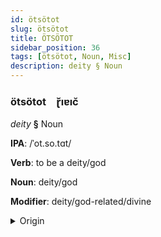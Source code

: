 ```yaml
---
id: ötsötot
slug: ötsötot
title: ÖTSÖTOT
sidebar_position: 36
tags: [ötsötot, Noun, Misc]
description: deity § Noun
---
```


### ötsötot&emsp;<span kind="abugida">ɽ̆ıɐıc̆</span>

*deity* **§** Noun

**IPA**: /ˈot.so.tɑt/

**Verb**: to be a deity/god

**Noun**: deity/god

**Modifier**: deity/god-related/divine

<details>
    <summary>Origin</summary>
    Atakapa o'tsotat -<br/>
    <em>Misc Language Family</em>
</details>